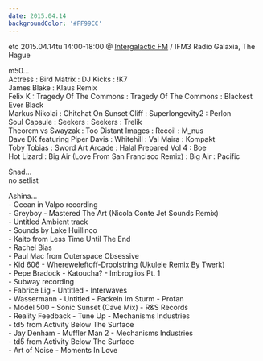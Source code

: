 ```yaml
---
date: 2015.04.14
backgroundColor: '#FF99CC'
---
```


etc 2015.04.14tu 14:00-18:00 @ [Intergalactic FM](http://www.intergalacticfm.com/) / IFM3 Radio Galaxia, The Hague  

m50...  
Actress : Bird Matrix : DJ Kicks : !K7  
James Blake : Klaus Remix  
Felix K : Tragedy Of The Commons : Tragedy Of The Commons : Blackest Ever Black  
Markus Nikolai : Chitchat On Sunset Cliff : Superlongevity2 : Perlon  
Soul Capsule : Seekers : Seekers : Trelik  
Theorem vs Swayzak : Too Distant Images : Recoil : M\_nus  
Dave DK featuring Piper Davis : Whitehill : Val Maira : Kompakt  
Toby Tobias : Sword Art Arcade : Halal Prepared Vol 4 : Boe  
Hot Lizard : Big Air (Love From San Francisco Remix) : Big Air : Pacific  

Snad...  
no setlist  

Ashina...  
\- Ocean in Valpo recording  
\- Greyboy - Mastered The Art (Nicola Conte Jet Sounds Remix)  
\- Untitled Ambient track  
\- Sounds by Lake Huillinco  
\- Kaito from Less Time Until The End  
\- Rachel Bias  
\- Paul Mac from Outerspace Obsessive  
\- Kid 606 - Whereweleftoff-Droolstring (Ukulele Remix By Twerk)  
\- Pepe Bradock - Katoucha? - Imbroglios Pt. 1  
\- Subway recording  
\- Fabrice Lig - Untitled - Interwaves  
\- Wassermann - Untitled - Fackeln Im Sturm - Profan  
\- Model 500 - Sonic Sunset (Cave Mix) - R&S Records  
\- Reality Feedback - Tune Up - Mechanisms Industries  
\- td5 from Activity Below The Surface  
\- Jay Denham - Muffler Man 2 - Mechanisms Industries  
\- td5 from Activity Below The Surface  
\- Art of Noise - Moments In Love